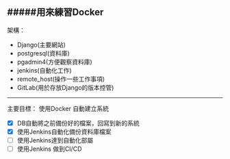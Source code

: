 #####用來練習Docker
---
架構：
* Django(主要網站)
* postgresql(資料庫)
* pgadmin4(方便觀察資料庫)
* jenkins(自動化工作)
* remote_host(操作一些工作事項)
* GitLab(用於存放Django的版本控管)
---
主要目標：
使用Docker 自動建立系統
 - [x] DB自動將之前備份好的檔案，回寫到新的系統
 - [x] 使用Jenkins自動化備份資料庫檔案
 - [ ] 使用Jenkins達到自動化部屬
 - [ ] 使用Jenkins 做到CI/CD